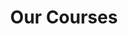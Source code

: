 ---
mtitle: "Best Coding class in North Karnataka"
title: "Our Courses"
draft: false
# page title background image
bg_image: "images/backgrounds/page-title.jpg"
# meta description
description : "Best coding class in Karnataka, Software programming courses for all levels include C language, C++, Python, PHP, Golang, Java, Android, Flutter, Nodejs, ReactJS and databases like MySQL, MongoDb etc"
keywords : "Best classes to learn coding"
---